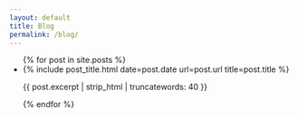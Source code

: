 ```yaml
---
layout: default
title: Blog
permalink: /blog/
---
```


<ul class="blog-content">
  {% for post in site.posts %}
    <li>
      {% include post_title.html date=post.date url=post.url title=post.title %}
      <p>{{ post.excerpt | strip_html | truncatewords: 40 }}</p>
    </li>
  {% endfor %}
</ul>